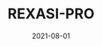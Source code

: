 ---
title: 'REXASI-PRO'
date: 2021-08-01

summary: 'REliable & eXplainable Swarm Intelligence for People with Reduced mObility.'
---